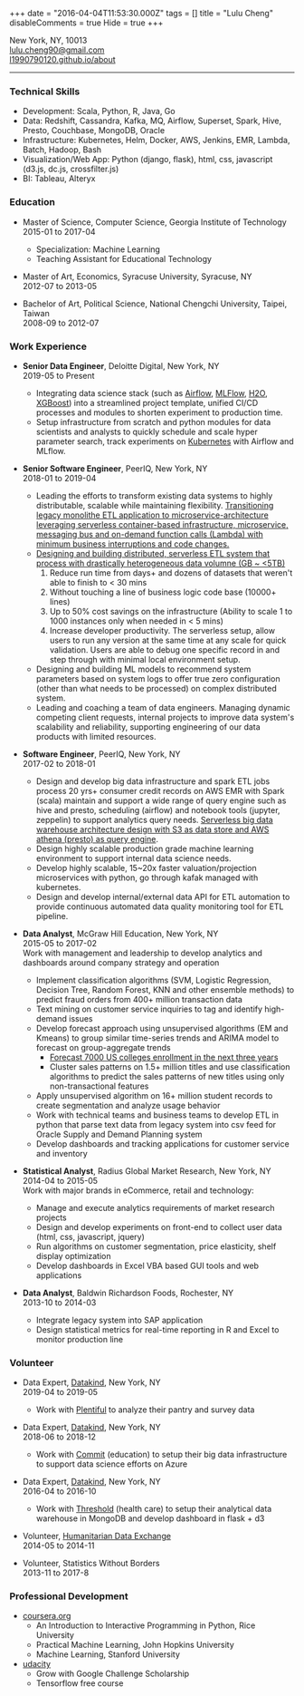 +++
date = "2016-04-04T11:53:30.000Z"
tags = []
title = "Lulu Cheng"
disableComments = true
Hide = true
+++

<!--more-->

New York, NY, 10013  
[lulu.cheng90@gmail.com](mailto:lulu.cheng90@gmail.com)  
[l1990790120.github.io/about](http://l1990790120.github.io/about)  

-------------

### Technical Skills

* Development: Scala, Python, R, Java, Go
* Data: Redshift, Cassandra, Kafka, MQ, Airflow, Superset, Spark, Hive, Presto, Couchbase, MongoDB, Oracle
* Infrastructure: Kubernetes, Helm, Docker, AWS, Jenkins, EMR, Lambda, Batch, Hadoop, Bash
* Visualization/Web App: Python (django, flask), html, css, javascript (d3.js, dc.js, crossfilter.js)
* BI: Tableau, Alteryx

### Education

* Master of Science, Computer Science, Georgia Institute of Technology  
2015-01 to 2017-04
  * Specialization: Machine Learning
  * Teaching Assistant for Educational Technology 

* Master of Art, Economics, Syracuse University, Syracuse, NY  
2012-07 to 2013-05
* Bachelor of Art, Political Science, National Chengchi University, Taipei, Taiwan  
2008-09 to 2012-07

### Work Experience

* **Senior Data Engineer**, Deloitte Digital, New York, NY  
2019-05 to Present
  * Integrating data science stack (such as [Airflow](https://airflow.apache.org/), [MLFlow](https://mlflow.org/), [H2O](https://www.h2o.ai/), [XGBoost](https://xgboost.readthedocs.io/))  into a streamlined project template, unified CI/CD processes and modules to shorten experiment to production time.
  * Setup infrastructure from scratch and python modules for data scientists and analysts to quickly schedule and scale hyper parameter search, track experiments on [Kubernetes](https://kubernetes.io/) with Airflow and MLflow.

* **Senior Software Engineer**, PeerIQ, New York, NY  
2018-01 to 2019-04  
  * Leading the efforts to transform existing data systems to highly distributable, scalable while maintaining flexibility. [Transitioning legacy monolithe ETL application to microservice-architecture leveraging serverless container-based infrastructure, microservice, messaging bus and on-demand function calls (Lambda) with minimum business interruptions and code changes.](https://medium.com/@l1990790120/the-battles-of-etl-bottlenecks-and-how-to-fight-them-bd242dfc6733)
  * [Designing and building distributed, serverless ETL system that process with drastically heterogeneous data volumne (GB ~ <5TB)](https://medium.com/@l1990790120/why-spark-is-not-the-distributed-framework-of-the-future-ab974ea75308)
    1. Reduce run time from days+ and dozens of datasets that weren't able to finish to < 30 mins
    2. Without touching a line of business logic code base (10000+ lines)
    3. Up to 50% cost savings on the infrastructure (Ability to scale 1 to 1000 instances only when needed in < 5 mins)
    4. Increase developer productivity. The serverless setup, allow users to run any version at the same time at any scale for quick validation. Users are able to debug one specific record in and step through with minimal local environment setup.
  * Designing and building ML models to recommend system parameters based on system logs to offer true zero configuration (other than what needs to be processed) on complex distributed system.
  * Leading and coaching a team of data engineers. Managing dynamic competing client requests, internal projects to improve data system's scalability and reliability, supporting engineering of our data products with limited resources.
* **Software Engineer**, PeerIQ, New York, NY  
2017-02 to 2018-01  
  * Design and develop big data infrastructure and spark ETL jobs process 20 yrs+ consumer credit records on AWS EMR with Spark (scala) maintain and support a wide range of query engine such as hive and presto, scheduling (airflow) and notebook tools (jupyter, zeppelin) to support analytics query needs. [Serverless big data warehouse architecture design with S3 as data store and AWS athena (presto) as query engine](https://medium.com/@l1990790120/how-we-do-serverless-big-data-etl-olap-queries-15979a71574).
  * Design highly scalable production grade machine learning environment to support internal data science needs.
  * Develop highly scalable, 15~20x faster valuation/projection microservices with python, go through kafak managed with kubernetes.
  * Design and develop internal/external data API for ETL automation to provide continuous automated data quality monitoring tool for ETL pipeline.
* **Data Analyst**, McGraw Hill Education, New York, NY  
2015-05 to 2017-02  
Work with management and leadership to develop analytics and dashboards around company strategy and operation
  * Implement classification algorithms (SVM, Logistic Regression, Decision Tree, Random Forest, KNN and other ensemble methods) to predict fraud orders from 400+ million transaction data
  * Text mining on customer service inquiries to tag and identify high-demand issues
  * Develop forecast approach using unsupervised algorithms (EM and Kmeans) to group similar time-series trends and ARIMA model to forecast on group-aggregate trends
    * [Forecast 7000 US colleges enrollment in the next three years](https://l1990790120.github.io/post/2015-12-14-college-enrollment-forecast-inst-level/)
    * Cluster sales patterns on 1.5+ million titles and use classification algorithms to predict the sales patterns of new titles using only non-transactional features
  * Apply unsupervised algorithm on 16+ million student records to create segmentation and analyze usage behavior
  * Work with technical teams and business teams to develop ETL in python that parse text data from legacy system into csv feed for Oracle Supply and Demand Planning system
  * Develop dashboards and tracking applications for customer service and inventory

* **Statistical Analyst**, Radius Global Market Research, New York, NY  
2014-04 to 2015-05  
Work with major brands in eCommerce, retail and technology:
  * Manage and execute analytics requirements of market research projects
  * Design and develop experiments on front-end to collect user data (html, css, javascript, jquery)
  * Run algorithms on customer segmentation, price elasticity, shelf display optimization
  * Develop dashboards in Excel VBA based GUI tools and web applications

* **Data Analyst**, Baldwin Richardson Foods, Rochester, NY  
2013-10 to 2014-03  
  * Integrate legacy system into SAP application
  * Design statistical metrics for real-time reporting in R and Excel to monitor production line

### Volunteer

* Data Expert, [Datakind](http://www.datakind.org/), New York, NY  
2019-04 to 2019-05  
  * Work with [Plentiful](https://www.plentifulapp.com/) to analyze their pantry and survey data

* Data Expert, [Datakind](http://www.datakind.org/), New York, NY  
2018-06 to 2018-12  
  * Work with [Commit](https://commitpartnership.org/) (education) to setup their big data infrastructure to support data science efforts on Azure

* Data Expert, [Datakind](http://www.datakind.org/), New York, NY  
2016-04 to 2016-10  
  * Work with [Threshold](http://www.thresholds.org/) (health care) to setup their analytical data warehouse in MongoDB and develop dashboard in flask + d3

* Volunteer, [Humanitarian Data Exchange](https://data.hdx.rwlabs.org/)  
2014-05 to 2014-11
* Volunteer, Statistics Without Borders  
2013-11 to 2017-8

### Professional Development

* [coursera.org](https://www.coursera.org/)
  * An Introduction to Interactive Programming in Python, Rice University
  * Practical Machine Learning, John Hopkins University
  * Machine Learning, Stanford University
* [udacity](https://www.udacity.com/)
  * Grow with Google Challenge Scholarship 
  * Tensorflow free course
